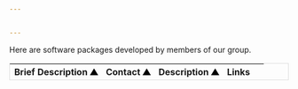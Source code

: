 ```yaml
---


---
```


Here are software packages developed by members of our group.


<head>
    <title>Sortable Table with Arrows</title>
    <style>
        .sortable th {
            cursor: pointer;
            position: relative;
            padding-right: 25px; /* Make space for the arrow */
        }
        .sortable .arrow.asc, .sortable .arrow.desc {
            position: absolute;
            right: 5px;
            top: 50%;
            color: black; /* Changed to black for visibility */
            transform: translateY(-50%);
        }
        .sortable .arrow.desc {
            display: none; /* Hide descending arrow by default */
        }
        .sortable th.asc .arrow.desc, .sortable th.desc .arrow.asc {
            display: none; /* Hide the non-active arrow */
        }
        .sortable th.asc .arrow.asc, .sortable th.desc .arrow.desc {
            display: inline; /* Show the active arrow */
        }
        .table-responsive, .table-bordered {
            border: 1px solid #ddd;
            width: 100%;
            border-collapse: collapse;
        }
        .table-responsive td, .table-bordered td {
            border: 1px solid #ddd;
            padding: 8px;
        }
        .text-center {
            text-align: center;
        }
    </style>
</head>
<body>

<table class="table-responsive table-bordered sortable">
  <thead>
    <tr>
      <th class="text-center" onclick="sortTable(0)">Brief Description <span class="arrow asc">▲</span><span class="arrow desc">▼</span></th>
      <th class="text-center" onclick="sortTable(1)">Contact <span class="arrow asc">▲</span><span class="arrow desc">▼</span></th>
      <th class="text-center" onclick="sortTable(2)">Description <span class="arrow asc">▲</span><span class="arrow desc">▼</span></th>
      <th colspan="2" class="text-center">Links</th>
    </tr>
  </thead>
  <tbody>
    <!-- Table body remains unchanged -->
  </tbody>
</table>

<script>
// JavaScript remains unchanged
</script>

</body>
